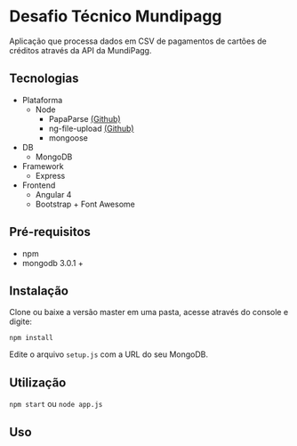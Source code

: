 # Desafio Técnico Mundipagg

Aplicação que processa dados em CSV de pagamentos de cartões de créditos através da API da MundiPagg.

## Tecnologias
 - Plataforma
   - Node
     - PapaParse [(Github)](https://github.com/mholt/PapaParse)
     - ng-file-upload [(Github)](https://github.com/danialfarid/ng-file-upload/)
     - mongoose
 - DB
   - MongoDB
 - Framework
   - Express
 - Frontend
   - Angular 4
   - Bootstrap + Font Awesome
   

## Pré-requisitos

 - npm
 - mongodb 3.0.1 +

## Instalação

 Clone ou baixe a versão master em uma pasta, acesse através do console e digite:
 
`npm install`

Edite o arquivo `setup.js` com a URL do seu MongoDB.

## Utilização

`npm start` ou `node app.js`

## Uso

